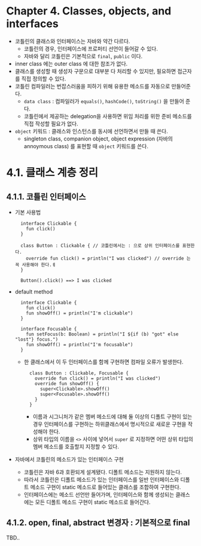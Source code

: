 # Chapter 4. Classes, objects, and interfaces

- 코틀린의 클래스와 인터페이스는 자바와 약간 다르다.
    - 코틀린의 경우, 인터페이스에 프로퍼티 선언이 들어갈 수 있다.
    - 자바와 달리 코틀린은 기본적으로 `final`, `public` 이다.
- inner class 에는 outer class 에 대한 참조가 없다.
- 클래스를 생성할 때 생성자 구문으로 대부분 다 처리할 수 있지만, 필요하면 접근자를 직접 정의할 수 있다.
- 코틀린 컴파일러는 번잡스러움을 피하기 위해 유용한 메소드를 자동으로 만들어준다.
    - `data class` : 컴파일러가 `equals()`, `hashCode()`, `toString()` 을 만들어 준다.
    - 코틀린에서 제공하는 delegation을 사용하면 위임 처리를 위한 준비 메소드를 직접 작성할 필요가 없다.
- `object` 키워드 : 클래스와 인스턴스를 동시에 선언하면서 만들 때 쓴다.
    - singleton class, companion object, object expression (자바의 annoymous class) 를 표현할 때 `object` 키워드를 쓴다.

# 4.1. 클래스 계층 정리

## 4.1.1. 코틀린 인터페이스

- 기본 사용법

        interface Clickable {
          fun click()
        }
        
        class Button : Clickable { // 코틀린에서는 : 으로 상위 인터페이스를 표현한다.
          override fun click() = println("I was clicked") // override 는 꼭 사용해야 한다.ㅖ
        }
        
        Button().click() ==> I was clicked

- default method

        interface Clickable {
          fun click()
          fun showOff() = println("I'm clickable")
        }
        
        interface Focusable {
          fun setFocus(b: Boolean) = println("I ${if (b) "got" else "lost"} focus.")
          fun showOff() = println("I'm focusable")
        }

    - 한 클래스에서 이 두 인터페이스를 함께 구현하면 컴파일 오류가 발생한다.

            class Button : Clickable, Focusable {
              override fun click() = println("I was clicked")
              override fun showOff() {
                super<Clickable>.showOff()
                super<Focusable>.showOff()
              }
            }

        - 이름과 시그니처가 같은 멤버 메소드에 대해 둘 이상의 디폴트 구현이 있는 경우 인터페이스를 구현하는 하위클래스에서 명시적으로 새로운 구현을 작성해야 한다.
        - 상위 타입의 이름을 `<>` 사이에 넣어서 `super` 로 지정하면 어떤 상위 타입의 멤버 메소드를 호출할지 지정할 수 있다.
- 자바에서 코틀린의 메소드가 있는 인터페이스 구현
    - 코틀린은 자바 6과 호환되게 설계됐다. 디폴트 메소드는 지원하지 않는다.
    - 따라서 코틀린은 디폴트 메소드가 있는 인터페이스를 일반 인터페이스와 디폴트 메소드 구현이 static 메소드로 들어있는 클래스를 조합하여 구현한다.
    - 인터페이스에는 메소드 선언만 들어가며, 인터페이스와 함께 생성되는 클래스에는 모든 디폴트 메소드 구현이 static 메소드로 들어간다.

## 4.1.2. open, final, abstract 변경자 : 기본적으로 final

TBD..
